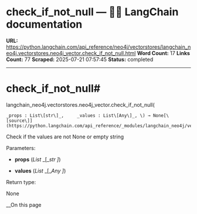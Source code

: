 # check_if_not_null — 🦜🔗 LangChain  documentation

**URL:** https://python.langchain.com/api_reference/neo4j/vectorstores/langchain_neo4j.vectorstores.neo4j_vector.check_if_not_null.html
**Word Count:** 17
**Links Count:** 77
**Scraped:** 2025-07-21 07:57:45
**Status:** completed

---

# check\_if\_not\_null\#

langchain\_neo4j.vectorstores.neo4j\_vector.check\_if\_not\_null\(

    _props : List\[str\]_,     _values : List\[Any\]_, \) → None[\[source\]](https://python.langchain.com/api_reference/_modules/langchain_neo4j/vectorstores/neo4j_vector.html#check_if_not_null)\#     

Check if the values are not None or empty string

Parameters:     

  * **props** \(_List_ _\[__str_ _\]_\)

  * **values** \(_List_ _\[__Any_ _\]_\)

Return type:     

None

__On this page
